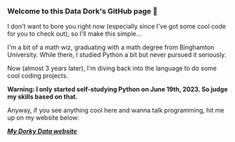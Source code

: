 ### Welcome to this Data Dork's GitHub page 👋

I don't want to bore you right now (especially since I've got some cool code for you to check out), so I'll make this simple...

I'm a bit of a math wiz, graduating with a math degree from Binghamton University. While there, I studied Python a bit but never pursued it seriously.

Now (almost 3 years later), I'm diving back into the language to do some cool coding projects.

**Warning: I only started self-studying Python on June 19th, 2023. So judge my skills based on that.**

Anyway, if you see anything cool here and wanna talk programming, hit me up on my website below:

***[My Dorky Data website](https://www.dorkydata.com/contact-me)***

<!--
**Mike-McKee/Mike-McKee** is a ✨ _special_ ✨ repository because its `README.md` (this file) appears on your GitHub profile.

Here are some ideas to get you started:

- 🔭 I’m currently working on ...
- 🌱 I’m currently learning ...
- 👯 I’m looking to collaborate on ...
- 🤔 I’m looking for help with ...
- 💬 Ask me about ...
- 📫 How to reach me: ...
- 😄 Pronouns: ...
- ⚡ Fun fact: ...
-->
